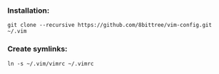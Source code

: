 ### Installation:

	git clone --recursive https://github.com/8bittree/vim-config.git ~/.vim

### Create symlinks:

	ln -s ~/.vim/vimrc ~/.vimrc
